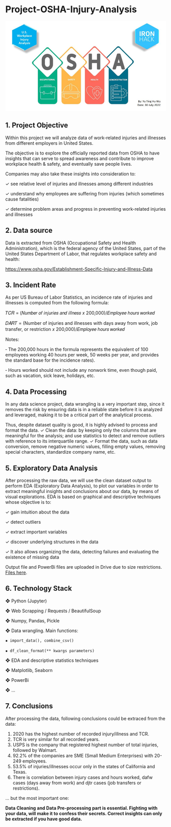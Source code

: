 # Project-OSHA-Injury-Analysis
![cover](cover.JPG)

## 1. Project Objective
Within this project we will analyze data of work-related injuries and illnesses from different employers in United States.

The objective is to explore the officially reported data from OSHA to have insights that can serve to spread awareness and contribute to improve workplace health & safety, and eventually save people lives.

Companies may also take these insights into consideration to:

✓ see relative level of injuries and illnesses among different industries

✓ understand why employees are suffering from injuries (which sometimes cause fatalities)

✓ determine problem areas and progress in preventing work-related injuries and illnesses


## 2. Data source
Data is extracted from OSHA (Occupational Safety and Health Administration), which is the federal agency of the United States, part of the United States Department of Labor, that regulates workplace safety and health:

https://www.osha.gov/Establishment-Specific-Injury-and-Illness-Data

## 3. Incident Rate
As per US Bureau of Labor Statistics, an incidence rate of injuries and illnesses is computed from the following formula:

𝑇𝐶𝑅 = (𝑁𝑢𝑚𝑏𝑒𝑟 𝑜𝑓 𝑖𝑛𝑗𝑢𝑟𝑖𝑒𝑠 𝑎𝑛𝑑 𝑖𝑙𝑙𝑛𝑒𝑠𝑠 𝑥 200,000)/𝐸𝑚𝑝𝑙𝑜𝑦𝑒𝑒 ℎ𝑜𝑢𝑟𝑠 𝑤𝑜𝑟𝑘𝑒𝑑

𝐷𝐴𝑅𝑇 = (Number of injuries and illnesses with days away from work, job transfer, or restriction 𝑥 200,000)/𝐸𝑚𝑝𝑙𝑜𝑦𝑒𝑒 ℎ𝑜𝑢𝑟𝑠 𝑤𝑜𝑟𝑘𝑒𝑑


Notes:

‐ The 200,000 hours in the formula represents the equivalent of 100 employees working 40 hours per week, 50 weeks
per year, and provides the standard base for the incidence rates).

‐ Hours worked should not include any nonwork time, even though paid, such as vacation, sick leave, holidays, etc.

## 4. Data Processing
In any data science project, data wrangling is a very important step, since it removes the risk by ensuring data is
in a reliable state before it is analyzed and leveraged, making it to be a critical part of the analytical process. 

Thus, despite dataset quality is good, it is highly advised to process and format the data.
✓ Clean the data: by keeping only the columns that are meaningful for the analysis; and use statistics to detect and remove outliers with reference to its interquartile range.
✓ Format the data, such as data conversion, remove negative numeric values, filling empty values, removing special characters, standardize company name, etc.

## 5. Exploratory Data Analysis
After processing the raw data, we will use the clean dataset output to perform EDA (Exploratory Data Analysis), to plot
our variables in order to extract meaningful insights and conclusions about our data, by means of visual explorations.
EDA is based on graphical and descriptive techniques whose objective is to:

✓ gain intuition about the data

✓ detect outliers

✓ extract important variables

✓ discover underlying structures in the data

✓ It also allows organizing the data, detecting failures and evaluating the existence of missing data

Output file and PowerBi files are uploaded in Drive due to size restrictions. [Files here](https://drive.google.com/drive/folders/1NHBWK2V-21r8nORahwaoo_a92_MS286u?usp=sharing).

## 6. Technology Stack
❖ Python (Jupyter)

❖ Web Scrapping / Requests / BeautifulSoup

❖ Numpy, Pandas, Pickle

❖ Data wrangling. Main functions:

    ▪ import_data(), combine_csv()
    
    ▪ df_clean_format(** kwargs parameters)
    
❖ EDA and descriptive statistics techniques

❖ Matplotlib, Seaborn

❖ PowerBi

❖ …


## 7. Conclusions
After processing the data, following conclusions could be extraced from the data:

1. 2020 has the highest number of recorded injury/illness and TCR.
2. TCR is very similar for all recorded years.
3. USPS is the company that registered highest number of total injuries, followed by Walmart.
4. 92.2% of the companies are SME (Small Medium Enterprises) with 20-249 employees.
5. 53.5% of injuries/illnesses occur only in the states of California and Texas.
6. There is correlation between injury cases and hours worked, dafw cases (days away from work) and djtr cases (job transfers or restrictions).

… but the most important one:

**Data Cleaning and Data Pre-processing part is essential. Fighting with your data, will make it to confess their secrets. Correct insights can only be extracted if you have good data.**
